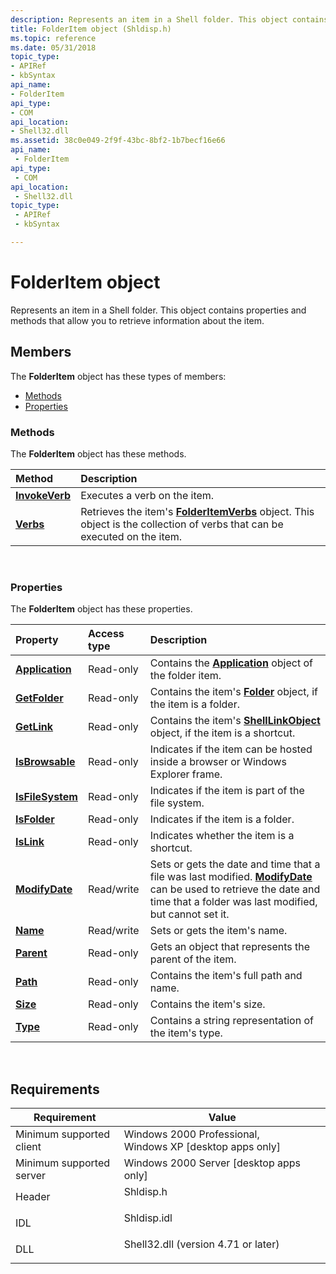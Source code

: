 ```yaml
---
description: Represents an item in a Shell folder. This object contains properties and methods that allow you to retrieve information about the item.
title: FolderItem object (Shldisp.h)
ms.topic: reference
ms.date: 05/31/2018
topic_type: 
- APIRef
- kbSyntax
api_name: 
- FolderItem
api_type: 
- COM
api_location: 
- Shell32.dll
ms.assetid: 38c0e049-2f9f-43bc-8bf2-1b7becf16e66
api_name: 
 - FolderItem
api_type: 
 - COM
api_location: 
 - Shell32.dll
topic_type: 
 - APIRef
 - kbSyntax

---
```


# FolderItem object

Represents an item in a Shell folder. This object contains properties and methods that allow you to retrieve information about the item.

## Members

The **FolderItem** object has these types of members:

-   [Methods](#methods)
-   [Properties](#properties)

### Methods

The **FolderItem** object has these methods.



| Method                                      | Description                                                                                                                                                 |
|:--------------------------------------------|:------------------------------------------------------------------------------------------------------------------------------------------------------------|
| [**InvokeVerb**](folderitem-invokeverb.md) | Executes a verb on the item.<br/>                                                                                                                     |
| [**Verbs**](folderitem-verbs.md)           | Retrieves the item's [**FolderItemVerbs**](folderitemverbs.md) object. This object is the collection of verbs that can be executed on the item.<br/> |



 

### Properties

The **FolderItem** object has these properties.



| Property                                                   | Access type           | Description                                                                                                                                                                                                        |
|:-----------------------------------------------------------|:----------------------|:-------------------------------------------------------------------------------------------------------------------------------------------------------------------------------------------------------------------|
| [**Application**](folderitem-application.md)<br/>   | Read-only<br/>  | Contains the [**Application**](folderitem-application.md) object of the folder item.<br/>                                                                                                                   |
| [**GetFolder**](folderitem-getfolder.md)<br/>       | Read-only<br/>  | Contains the item's [**Folder**](folder.md) object, if the item is a folder.<br/>                                                                                                                           |
| [**GetLink**](folderitem-getlink.md)<br/>           | Read-only<br/>  | Contains the item's [**ShellLinkObject**](shelllinkobject-object.md) object, if the item is a shortcut.<br/>                                                                                                |
| [**IsBrowsable**](folderitem-isbrowsable.md)<br/>   | Read-only<br/>  | Indicates if the item can be hosted inside a browser or Windows Explorer frame.<br/>                                                                                                                         |
| [**IsFileSystem**](folderitem-isfilesystem.md)<br/> | Read-only<br/>  | Indicates if the item is part of the file system.<br/>                                                                                                                                                       |
| [**IsFolder**](folderitem-isfolder.md)<br/>         | Read-only<br/>  | Indicates if the item is a folder.<br/>                                                                                                                                                                      |
| [**IsLink**](folderitem-islink.md)<br/>             | Read-only<br/>  | Indicates whether the item is a shortcut.<br/>                                                                                                                                                               |
| [**ModifyDate**](folderitem-modifydate.md)<br/>     | Read/write<br/> | Sets or gets the date and time that a file was last modified. [**ModifyDate**](folderitem-modifydate.md) can be used to retrieve the date and time that a folder was last modified, but cannot set it.<br/> |
| [**Name**](folderitem-name.md)<br/>                 | Read/write<br/> | Sets or gets the item's name.<br/>                                                                                                                                                                           |
| [**Parent**](folderitem-parent.md)<br/>             | Read-only<br/>  | Gets an object that represents the parent of the item.<br/>                                                                                                                                                  |
| [**Path**](folderitem-path.md)<br/>                 | Read-only<br/>  | Contains the item's full path and name.<br/>                                                                                                                                                                 |
| [**Size**](folderitem-size.md)<br/>                 | Read-only<br/>  | Contains the item's size.<br/>                                                                                                                                                                               |
| [**Type**](folderitem-type.md)<br/>                 | Read-only<br/>  | Contains a string representation of the item's type.<br/>                                                                                                                                                    |



 

## Requirements



| Requirement | Value |
|-------------------------------------|----------------------------------------------------------------------------------------------------------------|
| Minimum supported client<br/> | Windows 2000 Professional, Windows XP \[desktop apps only\]<br/>                                         |
| Minimum supported server<br/> | Windows 2000 Server \[desktop apps only\]<br/>                                                           |
| Header<br/>                   | <dl> <dt>Shldisp.h</dt> </dl>                           |
| IDL<br/>                      | <dl> <dt>Shldisp.idl</dt> </dl>                         |
| DLL<br/>                      | <dl> <dt>Shell32.dll (version 4.71 or later)</dt> </dl> |



 

 




